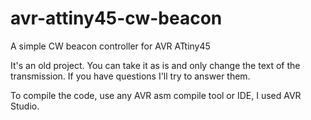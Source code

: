 # avr-attiny45-cw-beacon
A simple CW beacon controller for AVR ATtiny45

It's an old project. You can take it as is and only change the text of the transmission. If you have questions I'll try to answer them.

To compile the code, use any AVR asm compile tool or IDE, I used AVR Studio.
